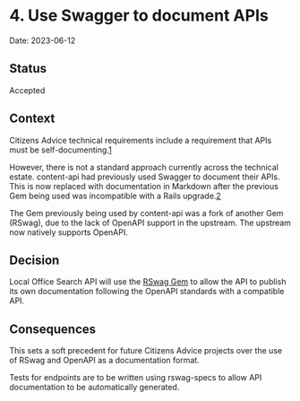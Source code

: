 # 4. Use Swagger to document APIs

Date: 2023-06-12

## Status

Accepted

## Context

Citizens Advice technical requirements include a requirement that APIs must
be self-documenting.[1](https://github.com/citizensadvice/technical-requirements/blob/master/docs/service_design/apis.md#apis)

However, there is not a standard approach currently across the technical
estate. content-api had previously used Swagger to document their APIs. This
is now replaced with documentation in Markdown after the previous Gem being
used was incompatible with a Rails upgrade.[2](https://github.com/citizensadvice/content-api/pull/955)

The Gem previously being used by content-api was a fork of another Gem (RSwag),
due to the lack of OpenAPI support in the upstream. The upstream now
natively supports OpenAPI.

## Decision

Local Office Search API will use the [RSwag Gem](https://github.com/rswag/rswag)
to allow the API to publish its own documentation following the OpenAPI
standards with a compatible API.

## Consequences

This sets a soft precedent for future Citizens Advice projects over the use
of RSwag and OpenAPI as a documentation format.

Tests for endpoints are to be written using rswag-specs to allow API
documentation to be automatically generated.
